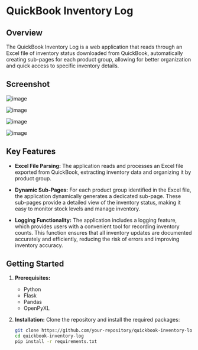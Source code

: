 # QuickBook Inventory Log

## Overview

The QuickBook Inventory Log is a web application that reads through an Excel file of inventory status downloaded from QuickBook, automatically creating sub-pages for each product group, allowing for better organization and quick access to specific inventory details.

## Screenshot
![image](https://github.com/user-attachments/assets/c06fb8e5-8efd-4197-aa0f-77c19a6f0d9a)

![image](https://github.com/user-attachments/assets/859bd96a-0d8e-4285-8b02-57c9c331de63)

![image](https://github.com/user-attachments/assets/388cda4c-06d3-446b-8890-24af04215ebf)


![image](https://github.com/user-attachments/assets/aea5e051-cf86-4586-a116-db12ac19fbf7)

## Key Features

- **Excel File Parsing:** The application reads and processes an Excel file exported from QuickBook, extracting inventory data and organizing it by product group.
  
- **Dynamic Sub-Pages:** For each product group identified in the Excel file, the application dynamically generates a dedicated sub-page. These sub-pages provide a detailed view of the inventory status, making it easy to monitor stock levels and manage inventory.

- **Logging Functionality:** The application includes a logging feature, which provides users with a convenient tool for recording inventory counts. This function ensures that all inventory updates are documented accurately and efficiently, reducing the risk of errors and improving inventory accuracy.

## Getting Started

1. **Prerequisites:**
   - Python
   - Flask
   - Pandas
   - OpenPyXL

2. **Installation:**
   Clone the repository and install the required packages:
   ```bash
   git clone https://github.com/your-repository/quickbook-inventory-log.git
   cd quickbook-inventory-log
   pip install -r requirements.txt
